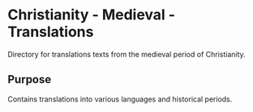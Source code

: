 # Christianity - Medieval - Translations

Directory for translations texts from the medieval period of Christianity.

## Purpose
Contains translations into various languages and historical periods.
